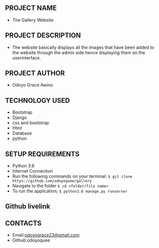 ## PROJECT NAME
- The Gallery Website

## PROJECT DESCRIPTION
- The website basically displays all the images that have been added to the website through the admin side hence displaying them on the userinterface.

## PROJECT AUTHOR
- Odoyo Grace Awino

## TECHNOLOGY USED
- Bootstrap
- Django
- css and bootstrap
- Html
- Database
- python

## SETUP REQUIREMENTS
- Python 3.6
- Internet Connection
- Run the following commands on your terminal:
`$ git clone https://github.com/odoyoquee/gallery`
- Navigate to the folder
 `$ cd <folder/file name>`
- To run the application;
 `$ python3.6 manage.py runserver`

##  Github livelink

## CONTACTS 
- Email:odoyograce23@gmail.com
- Github:odoyoquee

